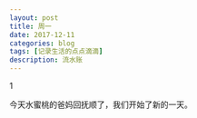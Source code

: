 ```yaml
---
layout: post
title: 周一
date: 2017-12-11
categories: blog
tags: [记录生活的点点滴滴]
description: 流水账
---
```


1 

今天水蜜桃的爸妈回抚顺了，我们开始了新的一天。
